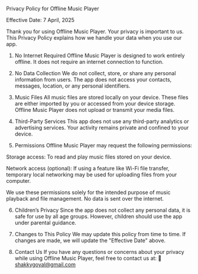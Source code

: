 Privacy Policy for Offline Music Player

Effective Date: 7 April, 2025

Thank you for using Offline Music Player. Your privacy is important to us. This Privacy Policy explains how we handle your data when you use our app.

1. No Internet Required
Offline Music Player is designed to work entirely offline. It does not require an internet connection to function.

2. No Data Collection
We do not collect, store, or share any personal information from users. The app does not access your contacts, messages, location, or any personal identifiers.

3. Music Files
All music files are stored locally on your device. These files are either imported by you or accessed from your device storage. Offline Music Player does not upload or transmit your media files.

4. Third-Party Services
This app does not use any third-party analytics or advertising services. Your activity remains private and confined to your device.

5. Permissions
Offline Music Player may request the following permissions:

Storage access: To read and play music files stored on your device.

Network access (optional): If using a feature like Wi-Fi file transfer, temporary local networking may be used for uploading files from your computer.

We use these permissions solely for the intended purpose of music playback and file management. No data is sent over the internet.

6. Children’s Privacy
Since the app does not collect any personal data, it is safe for use by all age groups. However, children should use the app under parental guidance.

7. Changes to This Policy
We may update this policy from time to time. If changes are made, we will update the "Effective Date" above.

8. Contact Us
If you have any questions or concerns about your privacy while using Offline Music Player, feel free to contact us at:
📧 shakkygoyal@gmail.com

